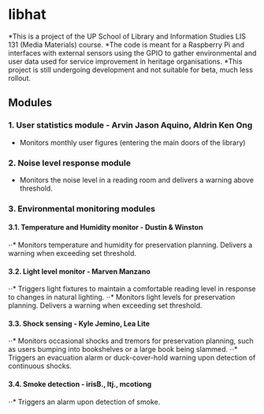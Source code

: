 # libhat
*This is a project of the UP School of Library and Information Studies LIS 131 (Media Materials) course.
*The code is meant for a Raspberry Pi and interfaces with external sensors using the GPIO to gather environmental and user data used for service improvement in heritage organisations.
*This project is still undergoing development and not suitable for beta, much less rollout.

## Modules

### 1. User statistics module - Arvin Jason Aquino, Aldrin Ken Ong
   * Monitors monthly user figures (entering the main doors of the library)

### 2. Noise level response module
   * Monitors the noise level in a reading room and delivers a warning above threshold.

### 3. Environmental monitoring modules
####   3.1. Temperature and Humidity monitor - Dustin & Winston
⋅⋅*     Monitors temperature and humidity for preservation planning. Delivers a warning when exceeding set threshold.

####   3.2. Light level monitor - Marven Manzano
⋅⋅*     Triggers light fixtures to maintain a comfortable reading level in response to changes in natural lighting.
⋅⋅*     Monitors light levels for preservation planning. Delivers a warning when exceeding set threshold.

####   3.3. Shock sensing - Kyle Jemino, Lea Lite
⋅⋅*     Monitors occasional shocks and tremors for preservation planning, such as users bumping into bookshelves or a large book being slammed.
⋅⋅*     Triggers an evacuation alarm or duck-cover-hold warning upon detection of continuous shocks.

####   3.4. Smoke detection - irisB., ltj., mcotiong
⋅⋅*     Triggers an alarm upon detection of smoke.
